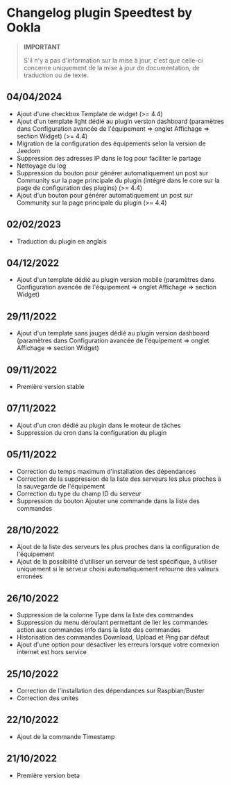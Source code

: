 # Changelog plugin Speedtest by Ookla

>**IMPORTANT**
>
>S'il n'y a pas d'information sur la mise à jour, c'est que celle-ci concerne uniquement de la mise à jour de documentation, de traduction ou de texte.

## 04/04/2024

- Ajout d'une checkbox Template de widget (>= 4.4)
- Ajout d'un template light dédié au plugin version dashboard (paramètres dans Configuration avancée de l'équipement => onglet Affichage => section Widget) (>= 4.4)
- Migration de la configuration des équipements selon la version de Jeedom
- Suppression des adresses IP dans le log pour faciliter le partage
- Nettoyage du log
- Suppression du bouton pour générer automatiquement un post sur Community sur la page principale du plugin (intégré dans le core sur la page de configuration des plugins) (>= 4.4)
- Ajout d'un bouton pour générer automatiquement un post sur Community sur la page principale du plugin (>= 4.4)

## 02/02/2023

- Traduction du plugin en anglais

## 04/12/2022

- Ajout d'un template dédié au plugin version mobile (paramètres dans Configuration avancée de l'équipement => onglet Affichage => section Widget)

## 29/11/2022

- Ajout d'un template sans jauges dédié au plugin version dashboard (paramètres dans Configuration avancée de l'équipement => onglet Affichage => section Widget)

## 09/11/2022

- Première version stable

## 07/11/2022

- Ajout d'un cron dédié au plugin dans le moteur de tâches
- Suppression du cron dans la configuration du plugin

## 05/11/2022

- Correction du temps maximum d'installation des dépendances
- Correction de la suppression de la liste des serveurs les plus proches à la sauvegarde de l'équipement
- Correction du type du champ ID du serveur
- Suppression du bouton Ajouter une commande dans la liste des commandes

## 28/10/2022

- Ajout de la liste des serveurs les plus proches dans la configuration de l'équipement
- Ajout de la possibilité d'utiliser un serveur de test spécifique, à utiliser uniquement si le serveur choisi automatiquement retourne des valeurs erronées

## 26/10/2022

- Suppression de la colonne Type dans la liste des commandes
- Suppression du menu déroulant permettant de lier les commandes action aux commandes info dans la liste des commandes
- Historisation des commandes Download, Upload et Ping par défaut
- Ajout d'une option pour désactiver les erreurs lorsque votre connexion internet est hors service

## 25/10/2022

- Correction de l'installation des dépendances sur Raspbian/Buster
- Correction des unités

## 22/10/2022

- Ajout de la commande Timestamp

## 21/10/2022

- Première version beta